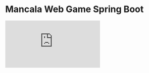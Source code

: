 # Mancala Web Game Spring Boot
![Mancala Doc](https://github.com/ashrafsarhan/mancala/blob/master/doc/mancala.pdf)
